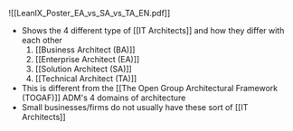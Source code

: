 ![[LeanIX_Poster_EA_vs_SA_vs_TA_EN.pdf]]
- Shows the 4 different type of [[IT Architects]] and how they differ with each other
	1. [[Business Architect (BA)]]
	2. [[Enterprise Architect (EA)]]
	3. [[Solution Architect (SA)]]
	4. [[Technical Architect (TA)]]
- This is different from the [[The Open Group Architectural Framework (TOGAF)]] ADM's 4 domains of architecture
- Small businesses/firms do not usually have these sort of [[IT Architects]]